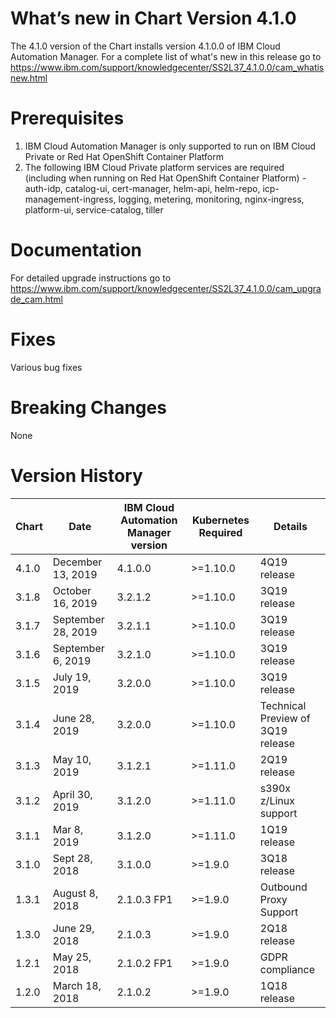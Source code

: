 [//]: # (Licensed Materials - Property of IBM)
[//]: # (5737-E67)
[//]: # (\(C\) Copyright IBM Corporation 2016-2019 All Rights Reserved.)
[//]: # (US Government Users Restricted Rights - Use, duplication or)
[//]: # (disclosure restricted by GSA ADP Schedule Contract with IBM Corp.)

# What’s new in Chart Version 4.1.0

The 4.1.0 version of the Chart installs version 4.1.0.0 of IBM Cloud Automation Manager.  For a complete list of what's new in this release go to https://www.ibm.com/support/knowledgecenter/SS2L37_4.1.0.0/cam_whatisnew.html

# Prerequisites
1. IBM Cloud Automation Manager is only supported to run on IBM Cloud Private or Red Hat OpenShift Container Platform
2. The following IBM Cloud Private platform services are required (including when running on Red Hat OpenShift Container Platform) - auth-idp, catalog-ui, cert-manager, helm-api, helm-repo, icp-management-ingress, logging, metering, monitoring, nginx-ingress, platform-ui, service-catalog, tiller

# Documentation
For detailed upgrade instructions go to https://www.ibm.com/support/knowledgecenter/SS2L37_4.1.0.0/cam_upgrade_cam.html

# Fixes
Various bug fixes

# Breaking Changes
None

# Version History

| Chart | Date | IBM Cloud Automation Manager version | Kubernetes Required | Details |
| ----- | ---- | ------------------------------------ | ------------------- | ------- | 
| 4.1.0 | December 13, 2019| 4.1.0.0 | >=1.10.0 | 4Q19 release |
| 3.1.8 | October 16, 2019| 3.2.1.2 | >=1.10.0 | 3Q19 release |
| 3.1.7 | September 28, 2019| 3.2.1.1 | >=1.10.0 | 3Q19 release |
| 3.1.6 | September 6, 2019| 3.2.1.0 | >=1.10.0 | 3Q19 release |
| 3.1.5 | July 19, 2019| 3.2.0.0 | >=1.10.0 | 3Q19 release |
| 3.1.4 | June 28, 2019| 3.2.0.0 | >=1.10.0 | Technical Preview of 3Q19 release |
| 3.1.3 | May 10, 2019| 3.1.2.1 | >=1.11.0 | 2Q19 release |
| 3.1.2 | April 30, 2019| 3.1.2.0 | >=1.11.0 | s390x z/Linux support |
| 3.1.1 | Mar 8, 2019| 3.1.2.0 | >=1.11.0 | 1Q19 release |
| 3.1.0 | Sept 28, 2018| 3.1.0.0 | >=1.9.0 | 3Q18 release |
| 1.3.1 | August 8, 2018| 2.1.0.3 FP1 | >=1.9.0 | Outbound Proxy Support |
| 1.3.0 | June 29, 2018| 2.1.0.3 | >=1.9.0 | 2Q18 release |
| 1.2.1 | May 25, 2018| 2.1.0.2 FP1 | >=1.9.0 | GDPR compliance |
| 1.2.0 | March 18, 2018| 2.1.0.2 | >=1.9.0 | 1Q18 release |
